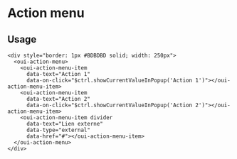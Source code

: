 # Action menu

<component-status cx-design="complete" ux="prototype"></component-status>

## Usage

```html:preview
<div style="border: 1px #BDBDBD solid; width: 250px">
  <oui-action-menu>
    <oui-action-menu-item
      data-text="Action 1"
      data-on-click="$ctrl.showCurrentValueInPopup('Action 1')"></oui-action-menu-item>
    <oui-action-menu-item
      data-text="Action 2"
      data-on-click="$ctrl.showCurrentValueInPopup('Action 2')"></oui-action-menu-item>
    <oui-action-menu-item divider
      data-text="Lien externe"
      data-type="external"
      data-href="#"></oui-action-menu-item>
  </oui-action-menu>
</div>
```
